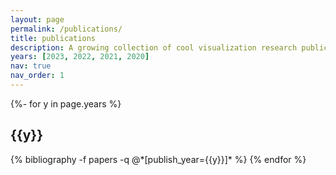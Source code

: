 ```yaml
---
layout: page
permalink: /publications/
title: publications
description: A growing collection of cool visualization research publication.
years: [2023, 2022, 2021, 2020]
nav: true
nav_order: 1
---
```

<!-- _pages/publications.md -->
<div class="publications">

{%- for y in page.years %}
  <h2 class="year">{{y}}</h2>
  {% bibliography -f papers -q @*[publish_year={{y}}]* %}
{% endfor %}

</div>

